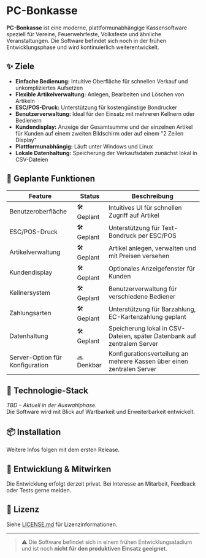 # PC-Bonkasse

**PC-Bonkasse** ist eine moderne, plattformunabhängige Kassensoftware speziell für Vereine, Feuerwehrfeste, Volksfeste und ähnliche Veranstaltungen. Die Software befindet sich noch in der frühen Entwicklungsphase und wird kontinuierlich weiterentwickelt.

## ✨ Ziele

- **Einfache Bedienung:** Intuitive Oberfläche für schnellen Verkauf und unkompliziertes Aufsetzen
- **Flexible Artikelverwaltung:** Anlegen, Bearbeiten und Löschen von Artikeln
- **ESC/POS-Druck:** Unterstützung für kostengünstige Bondrucker
- **Benutzerverwaltung:** Ideal für den Einsatz mit mehreren Kellnern oder Bedienern
- **Kundendisplay:** Anzeige der Gesamtsumme und der einzelnen Artikel für Kunden auf einem zweiten Bildschirm oder auf einem "2 Zeilen Display"
- **Plattformunabhängig:** Läuft unter Windows und Linux
- **Lokale Datenhaltung:** Speicherung der Verkaufsdaten zunächst lokal in CSV-Dateien

## 🔧 Geplante Funktionen

| Feature                          | Status         | Beschreibung                                                                 |
|---------------------------------|----------------|-----------------------------------------------------------------------------|
| Benutzeroberfläche              | 🛠️ Geplant | Intuitives UI für schnellen Zugriff auf Artikel                             |
| ESC/POS-Druck                   | 🛠️ Geplant | Unterstützung für Text-Bondruck per ESC/POS                                 |
| Artikelverwaltung               | 🛠️ Geplant | Artikel anlegen, verwalten und mit Preisen versehen                         |
| Kundendisplay                   | 🛠️ Geplant | Optionales Anzeigefenster für Kunden                                        |
| Kellnersystem                   | 🛠️ Geplant      | Benutzerverwaltung für verschiedene Bediener                                |
| Zahlungsarten                  | 🛠️ Geplant | Unterstützung für Barzahlung, EC-Kartenzahlung geplant                      |
| Datenhaltung                   | 🛠️ Geplant  | Speicherung lokal in CSV-Dateien, später Datenbank auf zentralem Server     |
| Server-Option für Konfiguration | 🔜 Denkbar      | Konfigurationsverteilung an mehrere Kassen über einen zentralen Server      |


## 🧱 Technologie-Stack

_TBD – Aktuell in der Auswahlphase._  
Die Software wird mit Blick auf Wartbarkeit und Erweiterbarkeit entwickelt.

## 📦 Installation

Weitere Infos folgen mit dem ersten Release.

## 🧪 Entwicklung & Mitwirken

Die Entwicklung erfolgt derzeit privat. Bei Interesse an Mitarbeit, Feedback oder Tests gerne melden.

## 📄 Lizenz

Siehe [LICENSE.md](LICENSE.md) für Lizenzinformationen.

---

> ⚠️ Die Software befindet sich in einem frühen Entwicklungsstadium und ist noch **nicht für den produktiven Einsatz geeignet**.
